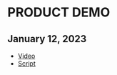 # PRODUCT DEMO

## January 12, 2023

- [Video](https://user-images.githubusercontent.com/93271257/212098826-06b0f5f4-df1f-4e37-8c1a-34e17fbc81a7.mov)
- [Script](https://github.com/department-of-veterans-affairs/va.gov-team/files/10402799/Product.demo.script.pdf)

